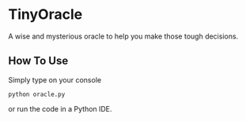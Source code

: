 # TinyOracle
A wise and mysterious oracle to help you make those tough decisions.

## How To Use
Simply type on your console

`python oracle.py`

or run the code in a Python IDE.
